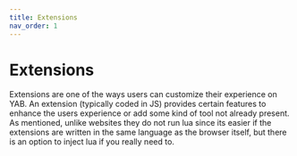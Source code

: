```yaml
---
title: Extensions
nav_order: 1
---
```

# Extensions
Extensions are one of the ways users can customize their experience on YAB. An extension (typically coded in JS) provides certain features to enhance the users experience or add some kind of tool not already present.
As mentioned, unlike websites they do not run lua since its easier if the extensions are written in the same language as the browser itself, but there is an option to inject lua if you really need to.
